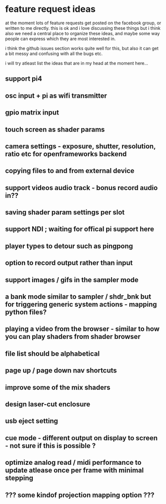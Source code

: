 # feature request ideas

at the moment lots of feature requests get posted on the facebook group, or written to me directly. this is ok and i love discussing these things but i think also we need a central place to organize these ideas, and maybe some way people can express which they are most interested in.

i think the github issues section works quite well for this, but also it can get a bit messy and confusing with all the bugs etc.

i will try atleast list the ideas that are in my head at the moment here...


## support pi4
## osc input + pi as wifi transmitter
## gpio matrix input
## touch screen as shader params
## camera settings - exposure, shutter, resolution, ratio etc for openframeworks backend
## copying files to and from external device
## support videos audio track - bonus record audio in??
## saving shader param settings per slot
## support NDI ; waiting for offical pi support here
## player types to detour such as pingpong
## option to record output rather than input
## support images / gifs in the sampler mode
## a bank mode similar to sampler / shdr_bnk but for triggering generic system actions - mapping python files?
## playing a video from the browser - similar to how you can play shaders from shader browser
## file list should be alphabetical
## page up / page down nav shortcuts
## improve some of the mix shaders
## design laser-cut enclosure
## usb eject setting
## cue mode - different output on display to screen - not sure if this is possible ?
## optimize analog read / midi performance to update atlease once per frame with minimal stepping
## ??? some kindof projection mapping option ???
